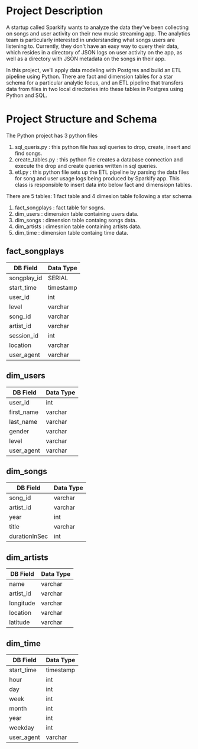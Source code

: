 # Project Description
A startup called Sparkify wants to analyze the data they've been collecting on songs and user activity on their new music streaming app. The analytics team is particularly interested in understanding what songs users are listening to. Currently, they don't have an easy way to query their data, which resides in a directory of JSON logs on user activity on the app, as well as a directory with JSON metadata on the songs in their app.

In this project, we'll apply data modeling with Postgres and build an ETL pipeline using Python. There are fact and dimension tables for a star schema for a particular analytic focus, and  an ETL pipeline that transfers data from files in two local directories into these tables in Postgres using Python and SQL.

# Project Structure and Schema
The Python project has 3 python files
1. sql_queris.py : this python file has sql queries to drop, create, insert and find songs.
2. create_tables.py : this python file creates a database connection and execute the drop and create queries written in sql queries.
3. etl.py : this python file sets up the ETL pipeline by parsing the data files for song and user usage logs being produced by Sparkify app. This class is responsible to insert data into below fact and dimensiopn tables.

There are 5 tables: 1 fact table and 4 dimesion table following a star schema
1. fact_songplays : fact table for sogns.
2. dim_users : dimension table containing users data.
3. dim_songs : dimension table containg songs data.
4. dim_artists : dimesnion table containing artists data.
5. dim_time : dimension table containg time data.

## fact_songplays

DB Field     | Data Type
------------ | -------------
 songplay_id | SERIAL
 start_time  | timestamp
 user_id     | int
 level       | varchar
 song_id     | varchar
 artist_id   | varchar
 session_id  | int
 location    | varchar
 user_agent  | varchar
 
 
## dim_users

DB Field     | Data Type
------------ | -------------
 user_id     | int
 first_name  | varchar
 last_name   | varchar
 gender      | varchar
 level       | varchar
 user_agent  | varchar
 
 

## dim_songs

DB Field     | Data Type
------------ | -------------
 song_id     | varchar
 artist_id   | varchar
 year        | int
 title       | varchar
 durationInSec  | int
 
 
## dim_artists


DB Field     | Data Type
------------ | -------------
 name        | varchar
 artist_id   | varchar
 longitude   | varchar
 location    | varchar
 latitude    | varchar
 

## dim_time


DB Field     | Data Type
------------ | -------------
 start_time  | timestamp
 hour     | int
 day       | int
 week     | int
 month   | int
 year  | int
 weekday    | int
 user_agent  | varchar
 
 
 

